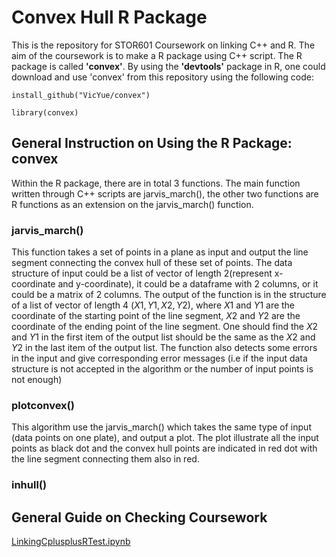 # Convex Hull R Package
This is the repository for STOR601 Coursework on linking C++ and R. The aim of the coursework is to make a R package using C++ script. The R package is called **'convex'**. By using the **'devtools'** package in R, one could download and use 'convex' from this repository using the following code:
```
install_github("VicYue/convex")

library(convex)
```

## General Instruction on Using the R Package: convex
Within the R package, there are in total 3 functions. The main function written through C++ scripts are jarvis_march(), the other two functions are R functions as an extension on the jarvis_march() function.

### jarvis_march()
This function takes a set of points in a plane as input and output the line segment connecting the convex hull of these set of points. The data structure of input could be a list of vector of length 2(represent x-coordinate and y-coordinate), it could be a dataframe with 2 columns, or it could be a matrix of 2 columns. The output of the function is in the structure of a list of vector of length 4 $(X1,Y1,X2,Y2)$, where $X1$ and $Y1$ are the coordinate of the starting point of the line segment, $X2$ and $Y2$ are the coordinate of the ending point of the line segment. One should find the $X2$ and $Y1$ in the first item of the output list should be the same as the $X2$ and $Y2$ in the last item of the output list. The function also detects some errors in the input and give corresponding error messages (i.e if the input data structure is not accepted in the algorithm or the number of input points is not enough)

### plotconvex()
This algorithm use the jarvis_march() which takes the same type of input (data points on one plate), and output a plot. The plot illustrate all the input points as black dot and the convex hull points are indicated in red dot with the line segment connecting them also in red. 


### inhull()



## General Guide on Checking Coursework
[LinkingCplusplusRTest.ipynb](LinkingCplusplusRTest.ipynb)
